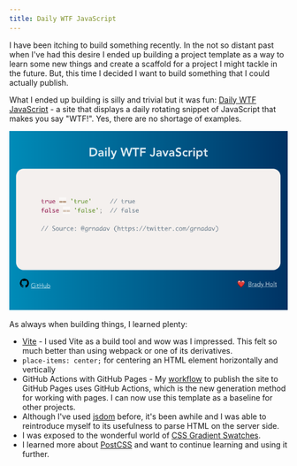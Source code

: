 ```yaml
---
title: Daily WTF JavaScript
---
```


I have been itching to build something recently.  In the not so distant past when I've had this desire I ended up building a project template as a way to learn some new things and create a scaffold for a project I might tackle in the future.  But, this time I decided I want to build something that I could actually publish.

What I ended up building is silly and trivial but it was fun: [Daily WTF JavaScript](https://dailywtfjs.geekytidbits.com/) - a site that displays a daily rotating snippet of JavaScript that makes you say "WTF!".  Yes, there are no shortage of examples.

![Daily WTF JavaScript](wtfjs.png)

As always when building things, I learned plenty:
- [Vite](https://vitejs.dev/) - I used Vite as a build tool and wow was I impressed.  This felt so much better than using webpack or one of its derivatives.
- `place-items: center;` for centering an HTML element horizontally and vertically
- GitHub Actions with GitHub Pages - My [workflow](https://github.com/bradymholt/daily-wtf-js/blob/main/.github/workflows/gh-pages.yml) to publish the site to GitHub Pages uses GitHub Actions, which is the new generation method for working with pages.  I can now use this template as a baseline for other projects.
- Although I've used [jsdom](https://github.com/jsdom/jsdom) before, it's been awhile and I was able to reintroduce myself to its usefulness to parse HTML on the server side.
- I was exposed to the wonderful world of [CSS Gradient Swatches](https://cssgradient.io/swatches/).
- I learned more about [PostCSS](https://postcss.org/) and want to continue learning and using it further.
